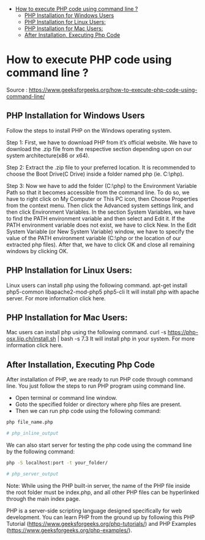 
- [How to execute PHP code using command line ?](#how-to-execute-php-code-using-command-line-)
  - [PHP Installation for Windows Users](#php-installation-for-windows-users)
  - [PHP Installation for Linux Users:](#php-installation-for-linux-users)
  - [PHP Installation for Mac Users:](#php-installation-for-mac-users)
  - [After Installation, Executing Php Code](#after-installation-executing-php-code)

# How to execute PHP code using command line ?

Source : https://www.geeksforgeeks.org/how-to-execute-php-code-using-command-line/

## PHP Installation for Windows Users

Follow the steps to install PHP on the Windows operating system.

Step 1: First, we have to download PHP from it’s official website. We have to download the .zip file from the respective section depending upon on our system architecture(x86 or x64).

Step 2: Extract the .zip file to your preferred location. It is recommended to choose the Boot Drive(C Drive) inside a folder named php (ie. C:\php).

Step 3: Now we have to add the folder (C:\php) to the Environment Variable Path so that it becomes accessible from the command line. To do so, we have to right click on My Computer or This PC icon, then Choose Properties from the context menu. Then click the Advanced system settings link, and then click Environment Variables. In the section System Variables, we have to find the PATH environment variable and then select and Edit it. If the PATH environment variable does not exist, we have to click New. In the Edit System Variable (or New System Variable) window, we have to specify the value of the PATH environment variable (C:\php or the location of our extracted php files). After that, we have to click OK and close all remaining windows by clicking OK.

## PHP Installation for Linux Users:

Linux users can install php using the following command.
apt-get install php5-common libapache2-mod-php5 php5-cli
It will install php with apache server. For more information click here.

## PHP Installation for Mac Users:

Mac users can install php using the following command.
curl -s https://php-osx.liip.ch/install.sh | bash -s 7.3
It will install php in your system. For more information click here.

## After Installation, Executing Php Code

After installation of PHP, we are ready to run PHP code through command line. You just follow the steps to run PHP program using command line.

- Open terminal or command line window.
- Goto the specified folder or directory where php files are present.
- Then we can run php code using the following command:

```bash
php file_name.php

# php_inline_output

```

We can also start server for testing the php code using the command line by the following command:

```bash
php -S localhost:port -t your_folder/

# php_server_output
```

Note: While using the PHP built-in server, the name of the PHP file inside the root folder must be index.php, and all other PHP files can be hyperlinked through the main index page.

PHP is a server-side scripting language designed specifically for web development. You can learn PHP from the ground up by following this PHP Tutorial (https://www.geeksforgeeks.org/php-tutorials/) and PHP Examples (https://www.geeksforgeeks.org/php-examples/).

